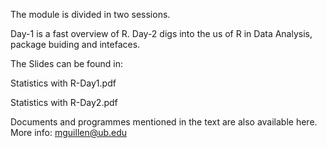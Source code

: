 The module is divided in two sessions. 

Day-1 is a fast overview of R. 
Day-2 digs into the us of R in Data Analysis, package buiding and intefaces.

The Slides can be found in: 

  Statistics with R-Day1.pdf
  
  Statistics with R-Day2.pdf

Documents and programmes mentioned in the text are also available here.
More info: mguillen@ub.edu
